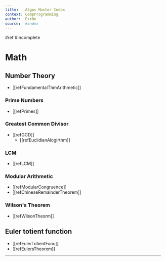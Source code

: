 ```yaml
---
title:   Algos Master Index
context: CompProgramming
author:  Exr0n
source:  #index
---
```


#ref #incomplete

# Math
## Number Theory
- [[refFundamentalThmArithmetic]]

### Prime Numbers
- [[refPrimes]]

### Greatest Common Divisor
- [[refGCD]]
	- [[refEuclidianAlogirthm]]

### LCM
- [[refLCM]]

### Modular Arithmetic
- [[refModularCongruence]]
- [[refChineseRemainderTheorem]]

### Wilson's Theorem
- [[refWilsonTheorm]]

## Euler totient function
- [[refEulerTotientFunc]]
- [[refEulersTheorem]]

---
